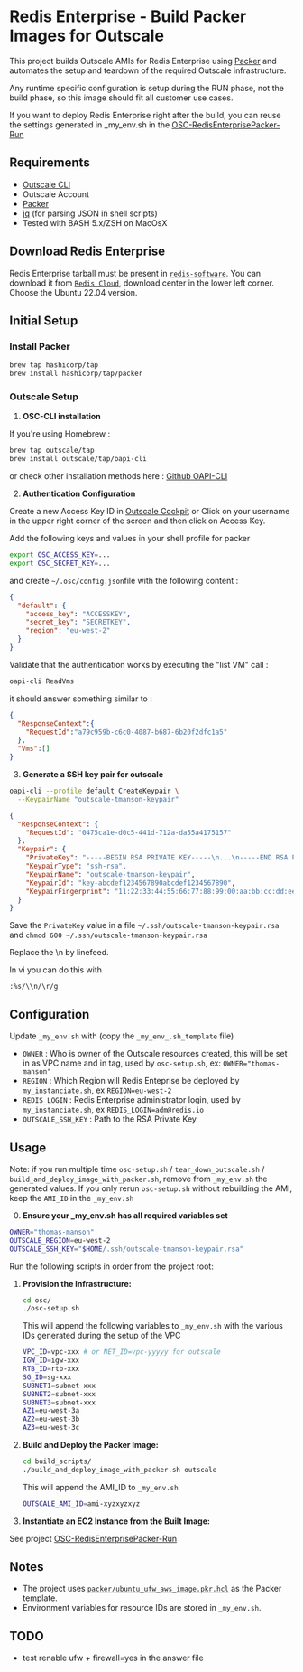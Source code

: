 # Redis Enterprise - Build Packer Images for Outscale

This project builds Outscale AMIs for Redis Enterprise using [Packer](https://www.packer.io/) and automates the setup and teardown of the required Outscale infrastructure.

Any runtime specific configuration is setup during the RUN phase, not the build phase, so this image should fit all customer use cases. 

If you want to deploy Redis Enterprise right after the build, you can reuse the settings generated in _my_env.sh in the [OSC-RedisEnterprisePacker-Run](https://github.com/dev-mansonthomas/OSC-RedisEnterprisePacker-Run)

## Requirements
- [Outscale CLI](https://github.com/outscale/oapi-cli) 
- Outscale Account
- [Packer](https://www.packer.io/downloads)
- [jq](https://stedolan.github.io/jq/) (for parsing JSON in shell scripts)
- Tested with BASH 5.x/ZSH on MacOsX

## Download Redis Enterprise

Redis Enterprise tarball must be present in [`redis-software`](redis-software). 
You can download it from [`Redis Cloud`](https://cloud.redis.io), download center in the lower left corner.
Choose the Ubuntu 22.04 version.

## Initial Setup

### Install Packer

```sh
brew tap hashicorp/tap
brew install hashicorp/tap/packer
```

### Outscale Setup

1. **OSC-CLI installation**

If you're using Homebrew : 

```sh
brew tap outscale/tap
brew install outscale/tap/oapi-cli
```
or check other installation methods here : [Github OAPI-CLI](https://github.com/outscale/oapi-cli) 

2. **Authentication Configuration**

Create a new Access Key ID in [Outscale Cockpit](https://cockpit.outscale.com/#/accesskeys)
or Click on your username in the upper right corner of the screen and then click on Access Key.

Add the following keys and values in your shell profile for packer

```sh
export OSC_ACCESS_KEY=...
export OSC_SECRET_KEY=...
```

and create `~/.osc/config.json`file with the following content :

```json
{
  "default": {
    "access_key": "ACCESSKEY",
    "secret_key": "SECRETKEY",
    "region": "eu-west-2"
  }
}
```

Validate that the authentication works by executing the "list VM" call : 

```sh
oapi-cli ReadVms
```

it should answer something similar to : 
```json
{
  "ResponseContext":{
    "RequestId":"a79c959b-c6c0-4087-b687-6b20f2dfc1a5"
  },
  "Vms":[]
}
```

3. **Generate a SSH key pair for outscale**

```sh
oapi-cli --profile default CreateKeypair \
  --KeypairName "outscale-tmanson-keypair"
```

```json
{
  "ResponseContext": {
    "RequestId": "0475ca1e-d0c5-441d-712a-da55a4175157"
  },
  "Keypair": {
    "PrivateKey": "-----BEGIN RSA PRIVATE KEY-----\n...\n-----END RSA PRIVATE KEY-----",
    "KeypairType": "ssh-rsa",
    "KeypairName": "outscale-tmanson-keypair",
    "KeypairId": "key-abcdef1234567890abcdef1234567890",
    "KeypairFingerprint": "11:22:33:44:55:66:77:88:99:00:aa:bb:cc:dd:ee:ff"
  }
}
```

Save the `PrivateKey` value in a file `~/.ssh/outscale-tmanson-keypair.rsa` and `chmod 600 ~/.ssh/outscale-tmanson-keypair.rsa`

Replace the \n by linefeed.

In vi you can do this with 

```
:%s/\\n/\r/g
```

## Configuration

Update `_my_env.sh` with (copy the `_my_env_.sh_template` file)
 * `OWNER`            : Who is owner of the Outscale resources created, this will be set in as VPC name and in tag, used by `osc-setup.sh`, ex: `OWNER="thomas-manson"`
 * `REGION`           : Which Region will Redis Enteprise be deployed by `my_instanciate.sh`, ex `REGION=eu-west-2`
 * `REDIS_LOGIN`      : Redis Enterprise administrator login,    used by `my_instanciate.sh`, ex `REDIS_LOGIN=adm@redis.io`
 * `OUTSCALE_SSH_KEY` : Path to the RSA Private Key


## Usage

Note: if you run multiple time `osc-setup.sh` / `tear_down_outscale.sh` / `build_and_deploy_image_with_packer.sh`, remove from `_my_env.sh` the generated values.
If you only rerun `osc-setup.sh` without rebuilding the AMI, keep the `AMI_ID` in the `_my_env.sh`

0. **Ensure your _my_env.sh has all required variables set**

```sh
OWNER="thomas-manson"
OUTSCALE_REGION=eu-west-2
OUTSCALE_SSH_KEY="$HOME/.ssh/outscale-tmanson-keypair.rsa"
```

Run the following scripts in order from the project root:

1. **Provision the Infrastructure:**

   ```sh
   cd osc/
   ./osc-setup.sh
   ```
   
   This will append the following variables to `_my_env.sh` with the various IDs generated during the setup of the VPC

   ```sh
   VPC_ID=vpc-xxx # or NET_ID=vpc-yyyyy for outscale
   IGW_ID=igw-xxx
   RTB_ID=rtb-xxx
   SG_ID=sg-xxx
   SUBNET1=subnet-xxx
   SUBNET2=subnet-xxx
   SUBNET3=subnet-xxx
   AZ1=eu-west-3a
   AZ2=eu-west-3b
   AZ3=eu-west-3c
   ```

2. **Build and Deploy the Packer Image:**

   ```sh
   cd build_scripts/
   ./build_and_deploy_image_with_packer.sh outscale
   ```

   This will append the AMI_ID  to `_my_env.sh`
   ```sh
   OUTSCALE_AMI_ID=ami-xyzxyzxyz
   ```

3. **Instantiate an EC2 Instance from the Built Image:**

  See project [OSC-RedisEnterprisePacker-Run](https://github.com/dev-mansonthomas/OSC-RedisEnterprisePacker-Run)

## Notes

- The project uses [`packer/ubuntu_ufw_aws_image.pkr.hcl`](packer/ubuntu_ufw_aws_image.pkr.hcl ) as the Packer template.
- Environment variables for resource IDs are stored in `_my_env.sh`.

## TODO
* test renable ufw + firewall=yes in the answer file
